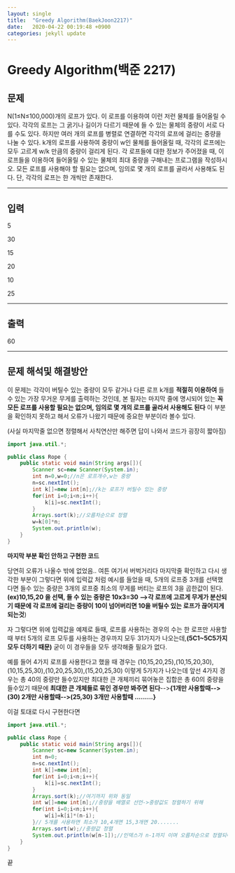 ```yaml
---
layout: single
title:  "Greedy Algorithm(BaekJoon2217)"
date:   2020-04-22 00:19:48 +0900
categories: jekyll update
---
```


# Greedy Algorithm(백준 2217)

## 문제

N(1≤N≤100,000)개의 로프가 있다. 이 로프를 이용하여 이런 저런 물체를 들어올릴 수 있다. 각각의 로프는 그 굵기나 길이가 다르기 때문에 들 수 있는 물체의 중량이 서로 다를 수도 있다. 하지만 여러 개의 로프를 병렬로 연결하면 각각의 로프에 걸리는 중량을 나눌 수 있다. k개의 로프를 사용하여 중량이 w인 물체를 들어올릴 때, 각각의 로프에는 모두 고르게 w/k 만큼의 중량이 걸리게 된다. 각 로프들에 대한 정보가 주어졌을 때, 이 로프들을 이용하여 들어올릴 수 있는 물체의 최대 중량을 구해내는 프로그램을 작성하시오. 모든 로프를 사용해야 할 필요는 없으며, 임의로 몇 개의 로프를 골라서 사용해도 된다. 단, 각각의 로프는 한 개씩만 존재한다.

---

## 입력

5

30

15

20

10

25

---

## 출력

60

---

## 문제 해석및 해결방안

이 문제는 각각이 버틸수 있는 중량이 모두 같거나 다른 로프 k개를 **적절히 이용하여** 들수 있는 가장 무거운 무게를 출력하는 것인데, 본 필자는 마지막 줄에 명시되어 있는 **꼭 모든 로프를 사용할 필요는 없으며, 임의로 몇 개의 로프를 골라서 사용해도 된다** 이 부분을 확인하지 못하고 해서 오류가 나왔기 때문에 중요한 부분이라 볼수 있다.

(사실 마지막줄 없으면  정렬해서 사칙연산만 해주면 답이 나와서 코드가 굉장히 짧아짐) 

```java
import java.util.*;

public class Rope {
    public static void main(String args[]){
        Scanner sc=new Scanner(System.in);
        int n=0,w=0;//n은 로프개수,w는 중량
        n=sc.nextInt();
        int k[]=new int[n];//k는 로프가 버틸수 있는 중량
        for(int i=0;i<n;i++){
            k[i]=sc.nextInt();
        }
        Arrays.sort(k);//오름차순으로 정렬
        w=k[0]*n;
        System.out.println(w);
    }
}
```

**마지막 부분 확인 안하고 구현한 코드**

당연히 오류가 나올수 밖에 없었음.. 여튼 여기서 버벅거리다 마지막줄 확인하고 다시 생각한 부분이 그렇다면 위에 입력값 처럼 예시를 들었을 때, 5개의 로프중 3개를 선택했다면 들수 있는 중량은 3개의 로프중 최소의 무게를 버티는 로프의 3을 곱한값이 된다.**(ex)10,15,20 을 선택, 들 수 있는 중량은 10x3=30 -->각 로프에 고르게 무게가 분산되기 때문에 각 로프에 걸리는 중량이 10이 넘어버리면 10을 버틸수 있는 로프가 끊어지게 되는것**)  

자 그렇다면 위에 입력값을 예제로 들때, 로프를 사용하는 경우의 수는 한 로프만 사용할 때 부터 5개의 로프 모두를 사용하는 경우까지 모두 31가지가 나오는데,**(5C1~5C5가지 모두 더하기 때문)** 굳이 이 경우들을 모두 생각해줄 필요가 없다.

예를 들어 4가지 로프를 사용한다고 했을 때 경우는 (10,15,20,25),(10,15,20,30),(10,15,25,30),(10,20,25,30),(15,20,25,30) 이렇게 5가지가 나오는데 앞선 4가지 경우는 총 40의 중량만 들수있지만 최대한 큰 개체끼리 묶어놓은 집합은 총 60의 중량을 들수있기 때문에 **최대한 큰 개체들로 묶인 경우만 봐주면 된다**-->**{1개만 사용할때-->(30) 2개만 사용할때-->(25,30) 3개만 사용할때 .........}**

이걸 토대로 다시 구현한다면

```java
import java.util.*;

public class Rope {
    public static void main(String args[]){
        Scanner sc=new Scanner(System.in);
        int n=0;
        n=sc.nextInt();
        int k[]=new int[n];
        for(int i=0;i<n;i++){
            k[i]=sc.nextInt();
        }
        Arrays.sort(k);//여기까지 위와 동일
        int w[]=new int[n];//중량을 배열로 선언->중량값도 정렬하기 위해
        for(int i=0;i<n;i++){
            w[i]=k[i]*(n-i);
        }// 5개를 사용하면 최소가 10,4개면 15,3개면 20.......
        Arrays.sort(w);//중량값 정렬
        System.out.println(w[n-1]);//인덱스가 n-1까지 이며 오름차순으로 정렬되어있기 때문에
    }
}
```

끝

